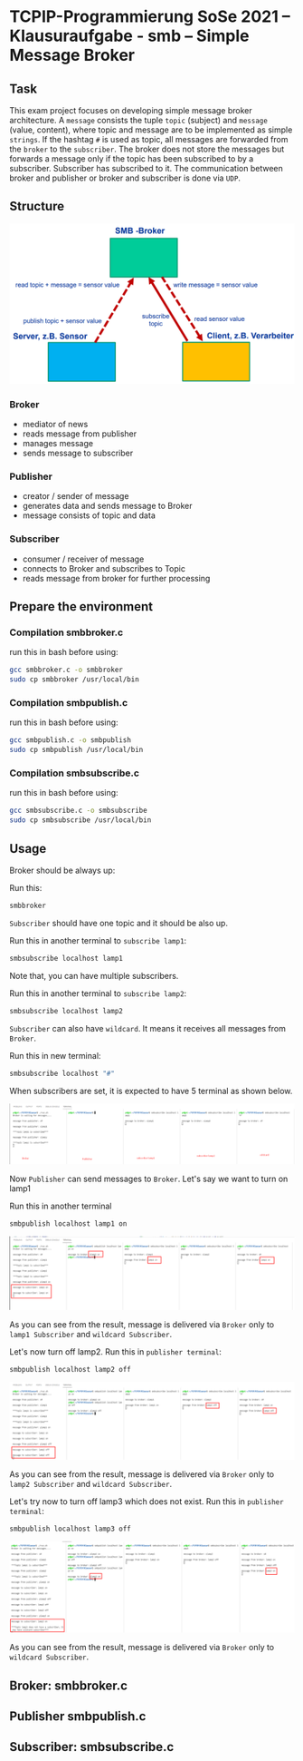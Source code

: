 # TCPIP-Programmierung SoSe 2021 – Klausuraufgabe - smb – Simple Message Broker

## Task 

This exam project focuses on developing simple message broker architecture. A `message` consists
the tuple `topic` (subject) and `message` (value, content), where
topic and message are to be implemented as simple `strings`. If the
hashtag `#` is used as topic, all messages are forwarded from the `broker` to the
`subscriber`. The broker does not store the messages but forwards a message only if the topic has been subscribed to by a subscriber. Subscriber has subscribed to it. The communication between broker and publisher or broker and subscriber is done via  `UDP`.

## Structure

![structure](structure.png)

### Broker

* mediator of news
* reads message from publisher
* manages message
* sends message to subscriber

### Publisher

* creator / sender of message
* generates data and sends message to Broker
* message consists of topic and data

### Subscriber

* consumer / receiver of message
* connects to Broker and subscribes to Topic
* reads message from broker for further processing

## Prepare the environment

### Compilation smbbroker.c

run this in bash before using:

```bash
gcc smbbroker.c -o smbbroker
sudo cp smbbroker /usr/local/bin
 ```

### Compilation smbpublish.c

run this in bash before using:

```bash
gcc smbpublish.c -o smbpublish
sudo cp smbpublish /usr/local/bin
 ```

### Compilation smbsubscribe.c

run this in bash before using:

```bash
gcc smbsubscribe.c -o smbsubscribe
sudo cp smbsubscribe /usr/local/bin
 ```

## Usage 

Broker should be always up:

Run this:

```bash
smbbroker
 ```

`Subscriber` should have one topic and it should be also up.

Run this in another terminal to `subscribe lamp1`:

```bash
smbsubscribe localhost lamp1
 ```

Note that, you can have multiple subscribers.

Run this in another terminal to `subscribe lamp2`:

```bash
smbsubscribe localhost lamp2
 ```

`Subscriber` can also have `wildcard`. It means it receives all messages from `Broker`.

Run this in new terminal:

```bash
smbsubscribe localhost "#"
 ```

When subscribers are set, it is expected to have 5 terminal as shown below.

![subs](subscribersAreSet.png)

Now `Publisher` can send messages to `Broker`. Let's say we want to turn on lamp1

Run this in another terminal

```bash
smbpublish localhost lamp1 on
 ```

![structure](lamp1.png)

As you can see from the result, message is delivered via `Broker` only to `lamp1 Subscriber` and `wildcard Subscriber`.

Let's now turn off lamp2. Run this in `publisher terminal`:

```bash
smbpublish localhost lamp2 off
 ```

![structure](lamp2.png)

As you can see from the result, message is delivered via `Broker` only to `lamp2 Subscriber` and `wildcard Subscriber`.

Let's try now to turn off lamp3 which does not exist. Run this in `publisher terminal`:

```bash
smbpublish localhost lamp3 off
 ```

![structure](noSubs.png)

As you can see from the result, message is delivered via `Broker` only to `wildcard Subscriber`.

## Broker: smbbroker.c

## Publisher smbpublish.c

## Subscriber: smbsubscribe.c
